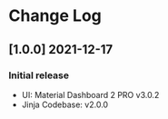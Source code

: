 # Change Log

## [1.0.0] 2021-12-17
### Initial release

- UI: Material Dashboard 2 PRO v3.0.2
- Jinja Codebase: v2.0.0
